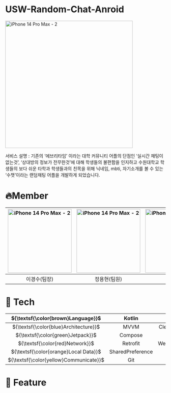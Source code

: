 # USW-Random-Chat-Anroid
<img width="400" alt="iPhone 14 Pro Max - 2" src="https://github.com/USW-Random-Chat/Android/assets/64278039/21e358ec-7e61-4359-b0ef-1aa0f65b3ed7">


서비스 설명 : 기존의 ‘에브리타임’ 이라는 대학 커뮤니티 어플의 단점인 ‘실시간 채팅이 없는것’, ‘상대방의 정보가 전무한것’에 대해 학생들의 불편함을 인지하고 수원대학교 학생들의 보다 쉬운 타학과 학생들과의 친목을 위해 닉네임, mbti, 자기소개를 볼 수 있는 ‘수챗’이라는 랜덤채팅 어플을 개발하게 되었습니다.

# 🔥Member
| <img width="200" alt="iPhone 14 Pro Max - 2" src="https://github.com/USW-Random-Chat/Android/assets/64278039/2846485d-befe-49a3-b008-d080c8fbe478"> | <img width="200" alt="iPhone 14 Pro Max - 2" src="https://github.com/USW-Random-Chat/Android/assets/64278039/5460e5dc-1601-4082-a519-78344ee93425"> | <img width="200" alt="iPhone 14 Pro Max - 2" src="https://github.com/USW-Random-Chat/Android/assets/64278039/a2705b20-ba4b-4ad1-b810-80a2ad522f6b"> |
|:---------------------------------------------------------------------------------------------------------------------------------------------------:|:---------------------------------------------------------------------------------------------------------------------------------------------------:|:---------------------------------------------------------------------------------------------------------------------------------------------------:|
|                                                                       이경수(팀장)                                                                       |                                                                       정용현(팀원)                                                                       |                                                                       정욱(팀원)                                                                        |


# 🔎 Tech
|   ${\textsf{\color{brown}Language}}$   |      Kotlin      |||
|:--------------------------------------:|:----------------:|:---:|:---:|
| ${\textsf{\color{blue}Architecture}}$  |       MVVM       |Clean Architecture||
|   ${\textsf{\color{green}Jetpack}}$    |     Compose      |Hilt||
|    ${\textsf{\color{red}Network}}$     |     Retrofit     |WebSocket(stomp)||
| ${\textsf{\color{orange}Local Data}}$  | SharedPreference |||
| ${\textsf{\color{yellow}Communicate}}$ |       Git        |Github|Figma|

# 🔎 Feature

